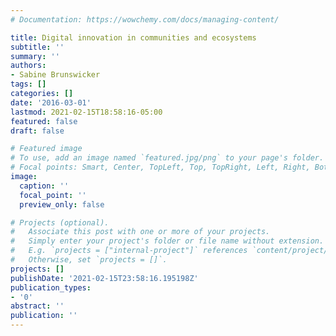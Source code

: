 ```yaml
---
# Documentation: https://wowchemy.com/docs/managing-content/

title: Digital innovation in communities and ecosystems
subtitle: ''
summary: ''
authors:
- Sabine Brunswicker
tags: []
categories: []
date: '2016-03-01'
lastmod: 2021-02-15T18:58:16-05:00
featured: false
draft: false

# Featured image
# To use, add an image named `featured.jpg/png` to your page's folder.
# Focal points: Smart, Center, TopLeft, Top, TopRight, Left, Right, BottomLeft, Bottom, BottomRight.
image:
  caption: ''
  focal_point: ''
  preview_only: false

# Projects (optional).
#   Associate this post with one or more of your projects.
#   Simply enter your project's folder or file name without extension.
#   E.g. `projects = ["internal-project"]` references `content/project/deep-learning/index.md`.
#   Otherwise, set `projects = []`.
projects: []
publishDate: '2021-02-15T23:58:16.195198Z'
publication_types:
- '0'
abstract: ''
publication: ''
---
```

